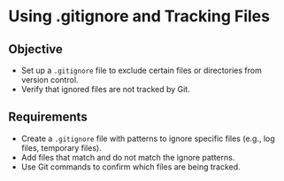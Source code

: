 # Using .gitignore and Tracking Files

## Objective  
- Set up a `.gitignore` file to exclude certain files or directories from version control. 
- Verify that ignored files are not tracked by Git. 

## Requirements  
- Create a `.gitignore` file with patterns to ignore specific files (e.g., log files, temporary files). 
- Add files that match and do not match the ignore patterns. 
- Use Git commands to confirm which files are being tracked. 